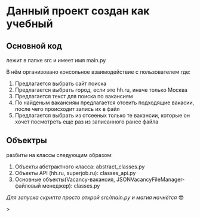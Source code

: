 <h1>Данный проект создан как учебный</h1>
<h2>Основной код</h2>
<p>
    лежит в папке src и имеет имя main.py
</p>
<p>В нём организовано консольное взаимодействие с пользователем где:</p>
    <ol>
        <li>Предлагается выбрать сайт поиска </li>
        <li>Предлагается выбрать город, если это hh.ru, иначе только Москва</li>
        <li>Предлагается текст для поиска по вакансиям</li>
        <li>По найденым вакансиям предлагается отсеить подходящие вакасии, после чего происходит запись их в файл</li>
        <li>Предлагается выбрать из отсееных только те вакансии, которые он хочет посмотреть еще раз из записанного ранее файла</li>
    </ol>
<h2>Объектры</h2>
<p>разбиты на классы следующим образом:</p>
    <ol>
        <li>Объекты абстрактного класса: abstract_classes.py</li>
        <li>Объекты API (hh.ru, superjob.ru): classes_api.py</li>
        <li>Основные объекты(Vacancy-вакансия, JSONVacancyFileManager-файловый менеджер): classes.py</li>
    </ol>

<p><i>Для запуска скрипта просто открой src/main.py и магия начнётся</i> 😎</p>>